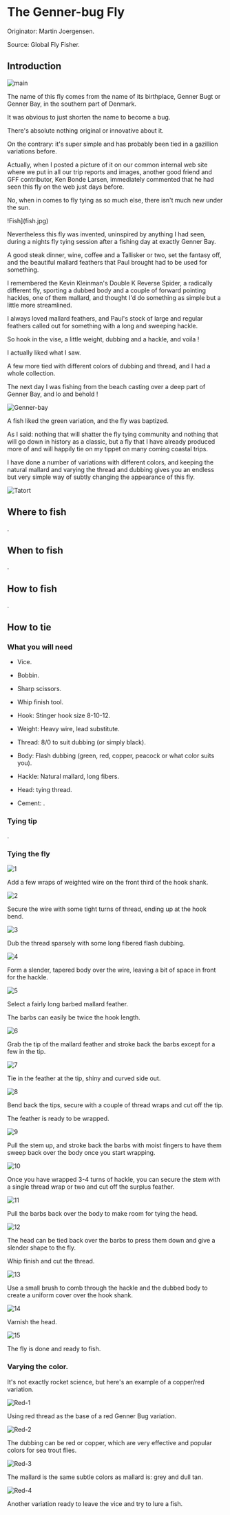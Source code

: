# The Genner-bug Fly

Originator: Martin Joergensen.

Source: Global Fly Fisher.

## Introduction

![main]()

The name of this fly comes from the name of its birthplace, Genner Bugt or Genner Bay, in the southern part of Denmark.

It was obvious to just shorten the name to become a bug.

There's absolute nothing original or innovative about it.

On the contrary: it's super simple and has probably been tied in a gazillion variations before.

Actually, when I posted a picture of it on our common internal web site where we put in all our trip reports and images, another good friend and GFF contributor, Ken Bonde Larsen, immediately commented that he had seen this fly on the web just days before.

No, when in comes to fly tying as so much else, there isn't much new under the sun.

!Fish](fish.jpg)

Nevertheless this fly was invented, uninspired by anything I had seen, during a nights fly tying session after a fishing day at exactly Genner Bay.

A good steak dinner, wine, coffee and a Tallisker or two, set the fantasy off, and the beautiful mallard feathers that Paul brought had to be used for something.

I remembered the Kevin Kleinman's Double K Reverse Spider, a radically different fly, sporting a dubbed body and a couple of forward pointing hackles, one of them mallard, and thought I'd do something as simple but a little more streamlined.

I always loved mallard feathers, and Paul's stock of large and regular feathers called out for something with a long and sweeping hackle.

So hook in the vise, a little weight, dubbing and a hackle, and voila !

I actually liked what I saw.

A few more tied with different colors of dubbing and thread, and I had a whole collection.

The next day I was fishing from the beach casting over a deep part of Genner Bay, and lo and behold !

![Genner-bay](genner-bay.jpg)

A fish liked the green variation, and the fly was baptized.

As I said: nothing that will shatter the fly tying community and nothing that will go down in history as a classic, but a fly that I have already produced more of and will happily tie on my tippet on many coming coastal trips.

I have done a number of variations with different colors, and keeping the natural mallard and varying the thread and dubbing gives you an endless but very simple way of subtly changing the appearance of this fly.

![Tatort](tatort.jpg)

## Where to fish

.

## When to fish

.

## How to fish

.

## How to tie

### What you will need

- Vice.

- Bobbin.

- Sharp scissors.

- Whip finish tool.

- Hook: Stinger hook size 8-10-12.

- Weight: Heavy wire, lead substitute.

- Thread: 8/0 to suit dubbing (or simply black).

- Body: Flash dubbing (green, red, copper, peacock or what color suits you).

- Hackle: Natural mallard, long fibers.

- Head: tying thread.

- Cement: .

### Tying tip

.

### Tying the fly

![1](1.jpg)

Add a few wraps of weighted wire on the front third of the hook shank.

![2](2.jpg)

Secure the wire with some tight turns of thread, ending up at the hook bend.

![3](3.jpg)

Dub the thread sparsely with some long fibered flash dubbing.

![4](4.jpg)

Form a slender, tapered body over the wire, leaving a bit of space in front for the hackle.

![5](5.jpg)

Select a fairly long barbed mallard feather.

The barbs can easily be twice the hook length.

![6](6.jpg)

Grab the tip of the mallard feather and stroke back the barbs except for a few in the tip.

![7](7.jpg)

Tie in the feather at the tip, shiny and curved side out.

![8](8.jpg)

Bend back the tips, secure with a couple of thread wraps and cut off the tip.

The feather is ready to be wrapped.

![9](9.jpg)

Pull the stem up, and stroke back the barbs with moist fingers to have them sweep back over the body once you start wrapping.

![10](10.jpg)

Once you have wrapped 3-4 turns of hackle, you can secure the stem with a single thread wrap or two and cut off the surplus feather.

![11](11.jpg)

Pull the barbs back over the body to make room for tying the head.

![12](12.jpg)

The head can be tied back over the barbs to press them down and give a slender shape to the fly.

Whip finish and cut the thread.

![13](13.jpg)

Use a small brush to comb through the hackle and the dubbed body to create a uniform cover over the hook shank.

![14](14.jpg)

Varnish the head.

![15](15.jpg)

The fly is done and ready to fish.

### Varying the color.

It's not exactly rocket science, but here's an example of a copper/red variation.

![Red-1](red1.jpg)

Using red thread as the base of a red Genner Bug variation.

![Red-2](red2.jpg)

The dubbing can be red or copper, which are very effective and popular colors for sea trout flies.

![Red-3](red3.jpg)

The mallard is the same subtle colors as mallard is: grey and dull tan.

![Red-4](red4.jpg)

Another variation ready to leave the vice and try to lure a fish.
